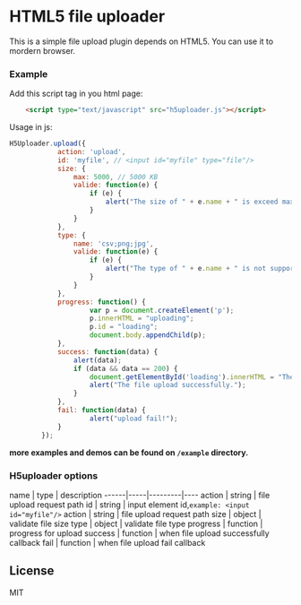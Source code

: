 # HTML5 file uploader

This is a simple file upload plugin depends on HTML5. You can use it to mordern browser.

### Example

Add this script tag in you html page:

```html
    <script type="text/javascript" src="h5uploader.js"></script>
```

Usage in js:

```javascript
H5Uploader.upload({
            action: 'upload',
            id: 'myfile', // <input id="myfile" type="file"/>
            size: {
                max: 5000, // 5000 KB
                valide: function(e) {
                    if (e) {
                        alert("The size of " + e.name + " is exceed max value!");
                    }
                }
            },
            type: {
                name: 'csv;png;jpg',
                valide: function(e) {
                    if (e) {
                        alert("The type of " + e.name + " is not supported!");
                    }
                }
            },
            progress: function() {
                    var p = document.createElement('p');
                    p.innerHTML = "uploading";
                    p.id = "loading";
                    document.body.appendChild(p);
            },
            success: function(data) {
                alert(data);
                if (data && data == 200) {
                    document.getElementById('loading').innerHTML = "The file upload successfully!";
                    alert("The file upload successfully.");
                }
            },
            fail: function(data) {
					alert("upload fail!");
            }
        });
```

**more examples and demos can be found on `/example` directory.**

### H5uploader options

name | type | description
------|-----|---------|----
action | string | file upload request path
id | string | input element id,`example: <input id="myfile"/>` 
action | string | file upload request path
size | object | validate file size
type | object | validate file type
progress | function | progress for upload
success | function | when file upload successfully callback
fail | function | when file upload fail callback

## License
MIT
